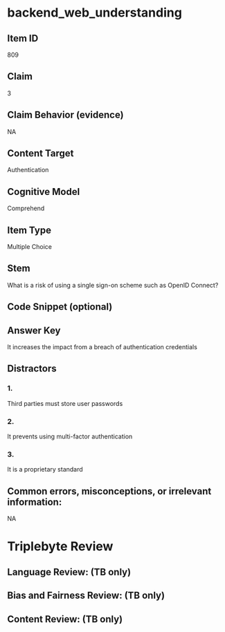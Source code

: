 # backend_web_understanding

## Item ID
809

## Claim
3

## Claim Behavior (evidence)
NA

## Content Target
Authentication

## Cognitive Model
Comprehend

## Item Type
Multiple Choice

## Stem
What is a risk of using a single sign-on scheme such as OpenID Connect?

## Code Snippet (optional)


## Answer Key
It increases the impact from a breach of authentication credentials

## Distractors

### 1.
Third parties must store user passwords

### 2.
It prevents using multi-factor authentication

### 3.
It is a proprietary standard

## Common errors, misconceptions, or irrelevant information:
NA

# Triplebyte Review


## Language Review: (TB only)


## Bias and Fairness Review: (TB only)


## Content Review: (TB only)


